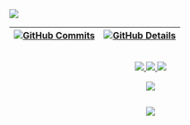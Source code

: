  <img src="https://readme-typing-svg.herokuapp.com?color=%23414141&size=250&duration=5000&center=true&width=5000&height=500&lines=Hello+<guys/>!;I'm+will" />
 
 | [![GitHub Commits](http://github-profile-summary-cards.vercel.app/api/cards/stats?username=WilliamCoast&theme=dracula)](https://github.com/vn7n24fzkq/github-profile-summary-cards) | [![GitHub Details](http://github-profile-summary-cards.vercel.app/api/cards/profile-details?username=WilliamCoast&theme=dracula)](https://github.com/vn7n24fzkq/github-profile-summary-cards) |  
 | ----------- | ----------- |

  <br />
 
  <div align="center" >
<a href="https://www.linkedin.com/in/tsoclliw/"  target="_blank" >
  <img src="https://skillicons.dev/icons?i=linkedin"  />
</a> 
<a href="https://www.instagram.com/tsoclliw/"  target="_blank"  >
  <img src="https://skillicons.dev/icons?i=instagram" />
</a> 
<a  href = "mailto:williamcarloscontas@gmail.com" target="_blank" >
  <img src="https://skillicons.dev/icons?i=gmail"   />
</a>
  <br />  <br />

<a>
  <img src="https://skillicons.dev/icons?i=dotnet,cs,azure,git"  />
</a>

##
   <div align="center" >
     <img src="https://github-profile-trophy.vercel.app/?username=WilliamCoast&row=1&column=6&theme=dracula&margin-w=15&margin-h=15"/>
  </div>
